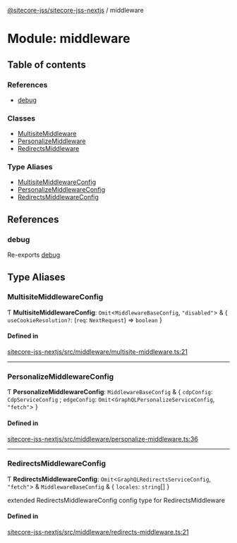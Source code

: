 [@sitecore-jss/sitecore-jss-nextjs](../README.md) / middleware

# Module: middleware

## Table of contents

### References

- [debug](middleware.md#debug)

### Classes

- [MultisiteMiddleware](../classes/middleware.MultisiteMiddleware.md)
- [PersonalizeMiddleware](../classes/middleware.PersonalizeMiddleware.md)
- [RedirectsMiddleware](../classes/middleware.RedirectsMiddleware.md)

### Type Aliases

- [MultisiteMiddlewareConfig](middleware.md#multisitemiddlewareconfig)
- [PersonalizeMiddlewareConfig](middleware.md#personalizemiddlewareconfig)
- [RedirectsMiddlewareConfig](middleware.md#redirectsmiddlewareconfig)

## References

### debug

Re-exports [debug](index.md#debug)

## Type Aliases

### MultisiteMiddlewareConfig

Ƭ **MultisiteMiddlewareConfig**: `Omit`\<`MiddlewareBaseConfig`, ``"disabled"``\> & \{ `useCookieResolution?`: (`req`: `NextRequest`) => `boolean`  }

#### Defined in

[sitecore-jss-nextjs/src/middleware/multisite-middleware.ts:21](https://github.com/Sitecore/jss/blob/be2b1de0d/packages/sitecore-jss-nextjs/src/middleware/multisite-middleware.ts#L21)

___

### PersonalizeMiddlewareConfig

Ƭ **PersonalizeMiddlewareConfig**: `MiddlewareBaseConfig` & \{ `cdpConfig`: `CdpServiceConfig` ; `edgeConfig`: `Omit`\<`GraphQLPersonalizeServiceConfig`, ``"fetch"``\>  }

#### Defined in

[sitecore-jss-nextjs/src/middleware/personalize-middleware.ts:36](https://github.com/Sitecore/jss/blob/be2b1de0d/packages/sitecore-jss-nextjs/src/middleware/personalize-middleware.ts#L36)

___

### RedirectsMiddlewareConfig

Ƭ **RedirectsMiddlewareConfig**: `Omit`\<`GraphQLRedirectsServiceConfig`, ``"fetch"``\> & `MiddlewareBaseConfig` & \{ `locales`: `string`[]  }

extended RedirectsMiddlewareConfig config type for RedirectsMiddleware

#### Defined in

[sitecore-jss-nextjs/src/middleware/redirects-middleware.ts:21](https://github.com/Sitecore/jss/blob/be2b1de0d/packages/sitecore-jss-nextjs/src/middleware/redirects-middleware.ts#L21)
